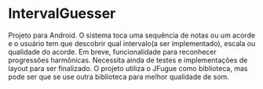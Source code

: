 # IntervalGuesser
Projeto para Android. O sistema toca uma sequência de notas ou um acorde e o usuário tem que descobrir qual intervalo(a ser implementado), escala
ou qualidade do acorde. Em breve, funcionalidade para reconhecer progressões harmônicas. Necessita ainda de testes e implementações de layout para ser finalizado. 
O projeto utiliza o JFugue como biblioteca, mas pode ser que se use outra biblioteca para melhor qualidade de som.
